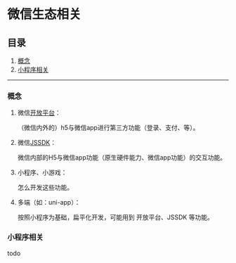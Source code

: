 # 微信生态相关

## 目录
1. [概念](#概念)
1. [小程序相关](#小程序相关)

---

### 概念
1. 微信[开放平台](https://developers.weixin.qq.com/doc/oplatform/Mobile_App/Resource_Center_Homepage.html)：

    （微信内外的）h5与微信app进行第三方功能（登录、支付、等）。
2. 微信[JSSDK](https://developers.weixin.qq.com/doc/offiaccount/OA_Web_Apps/JS-SDK.html)：

    微信内部的H5与微信app功能（原生硬件能力、微信app功能）的交互功能。
3. 小程序、小游戏：

    怎么开发这些功能。
4. 多端（如：uni-app）：

    按照小程序为基础，扁平化开发，可能用到 开放平台、JSSDK 等功能。

### 小程序相关
todo
